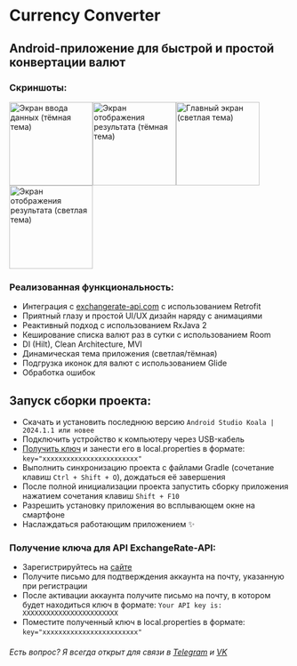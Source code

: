 # Currency Converter
## Android-приложение для быстрой и простой конвертации валют

### Скриншоты:
<img src="https://i.imgur.com/zjiSmPD.png" alt="Экран ввода данных (тёмная тема)" style="width:150px;"/><img src="https://i.imgur.com/CKrfyiX.png" alt="Экран отображения результата (тёмная тема)" style="width:150px;"/><img src="https://i.imgur.com/0lehBqc.png" alt="Главный экран (светлая тема)" style="width:150px;"/><img src="https://i.imgur.com/MLTj06I.png" alt="Экран отображения результата (светлая тема)" style="width:150px;"/>

### Реализованная функциональность:
- Интеграция с [exchangerate-api.com](https://exchangerate-api.com) с использованием Retrofit
- Приятный глазу и простой UI/UX дизайн наряду с анимациями
- Реактивный подход с использованием RxJava 2
- Кеширование списка валют раз в сутки с использованием Room
- DI (Hilt), Clean Architecture, MVI
- Динамическая тема приложения (светлая/тёмная)
- Подгрузка иконок для валют с использованием Glide
- Обработка ошибок

## Запуск сборки проекта:
- Скачать и установить последнюю версию ```Android Studio Koala | 2024.1.1 или новее```
- Подключить устройство к компьютеру через USB-кабель
- [Получить ключ](#получение-ключа-для-api-exchangerate-api) и занести его в local.properties в формате: ```key="xxxxxxxxxxxxxxxxxxxxxxxx"```
- Выполнить синхронизацию проекта с файлами Gradle (сочетание клавиш ```Ctrl + Shift + O```), дождаться её завершения
- После полной инициализации проекта запустить сборку приложения нажатием сочетания клавиш ```Shift + F10```
- Разрешить установку приложения во всплывающем окне на смартфоне
- Наслаждаться работающим приложением ✨

### Получение ключа для API ExchangeRate-API:
- Зарегистрируйтесь на [сайте](https://app.exchangerate-api.com/sign-up)
- Получите письмо для подтверждения аккаунта на почту, указанную при регистрации
- После активации аккаунта получите письмо на почту, в котором будет находиться ключ в формате: ```Your API key is: XXXXXXXXXXXXXXXXXXXXXXXX```
- Поместите полученный ключ в local.properties в формате: ```key="xxxxxxxxxxxxxxxxxxxxxxxx"```

###### Есть вопрос? Я всегда открыт для связи в [Telegram](https://t.me/brightos) и [VK](https://vk.me/brightos) 